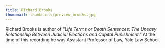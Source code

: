 ```yaml
---
title: Richard Brooks
thumbnail: thumbnails/preview_brooks.jpg
---
```

Richard Brooks is author of *"Life Terms or Death Sentences: The Uneasy Relationship Between Judicial Elections and Capital Punishment."* At the time of this recording he was Assistant Professor of Law, Yale Law School.
